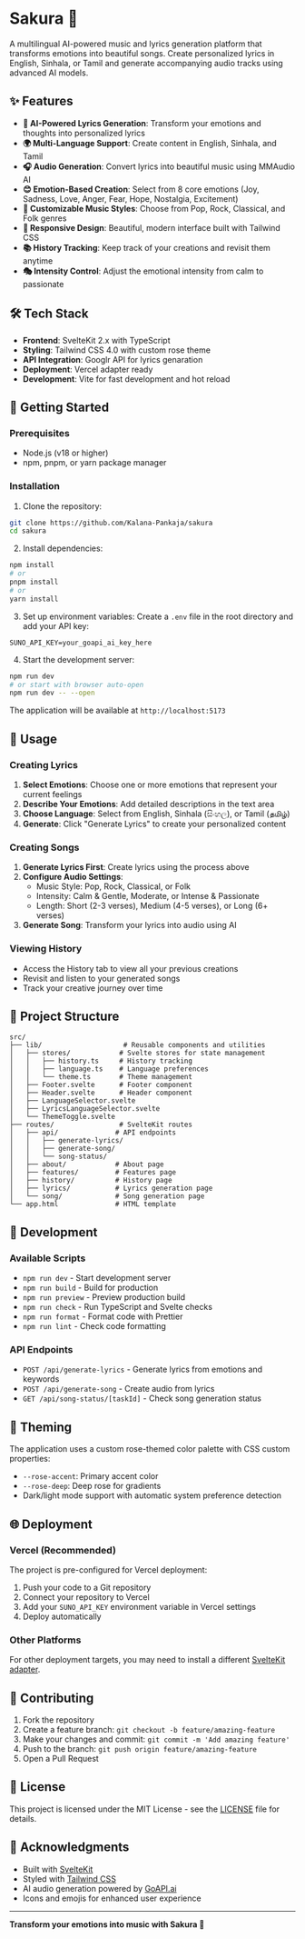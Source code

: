 # Sakura 🌸

A multilingual AI-powered music and lyrics generation platform that transforms emotions into beautiful songs. Create personalized lyrics in English, Sinhala, or Tamil and generate accompanying audio tracks using advanced AI models.

## ✨ Features

- **🎵 AI-Powered Lyrics Generation**: Transform your emotions and thoughts into personalized lyrics
- **🌍 Multi-Language Support**: Create content in English, Sinhala, and Tamil
- **🎧 Audio Generation**: Convert lyrics into beautiful music using MMAudio AI
- **😊 Emotion-Based Creation**: Select from 8 core emotions (Joy, Sadness, Love, Anger, Fear, Hope, Nostalgia, Excitement)
- **🎨 Customizable Music Styles**: Choose from Pop, Rock, Classical, and Folk genres
- **📱 Responsive Design**: Beautiful, modern interface built with Tailwind CSS
- **📚 History Tracking**: Keep track of your creations and revisit them anytime
- **🎭 Intensity Control**: Adjust the emotional intensity from calm to passionate

## 🛠️ Tech Stack

- **Frontend**: SvelteKit 2.x with TypeScript
- **Styling**: Tailwind CSS 4.0 with custom rose theme
- **API Integration**: Googlr API for lyrics genaration
- **Deployment**: Vercel adapter ready
- **Development**: Vite for fast development and hot reload

## 🚀 Getting Started

### Prerequisites

- Node.js (v18 or higher)
- npm, pnpm, or yarn package manager

### Installation

1. Clone the repository:
```bash
git clone https://github.com/Kalana-Pankaja/sakura
cd sakura
```

2. Install dependencies:
```bash
npm install
# or
pnpm install
# or
yarn install
```

3. Set up environment variables:
Create a `.env` file in the root directory and add your API key:
```env
SUNO_API_KEY=your_goapi_ai_key_here
```

4. Start the development server:
```bash
npm run dev
# or start with browser auto-open
npm run dev -- --open
```

The application will be available at `http://localhost:5173`

## 🎯 Usage

### Creating Lyrics

1. **Select Emotions**: Choose one or more emotions that represent your current feelings
2. **Describe Your Emotions**: Add detailed descriptions in the text area
3. **Choose Language**: Select from English, Sinhala (සිංහල), or Tamil (தமிழ்)
4. **Generate**: Click "Generate Lyrics" to create your personalized content

### Creating Songs

1. **Generate Lyrics First**: Create lyrics using the process above
2. **Configure Audio Settings**: 
   - Music Style: Pop, Rock, Classical, or Folk
   - Intensity: Calm & Gentle, Moderate, or Intense & Passionate
   - Length: Short (2-3 verses), Medium (4-5 verses), or Long (6+ verses)
3. **Generate Song**: Transform your lyrics into audio using AI

### Viewing History

- Access the History tab to view all your previous creations
- Revisit and listen to your generated songs
- Track your creative journey over time

## 📁 Project Structure

```
src/
├── lib/                    # Reusable components and utilities
│   ├── stores/            # Svelte stores for state management
│   │   ├── history.ts     # History tracking
│   │   ├── language.ts    # Language preferences
│   │   └── theme.ts       # Theme management
│   ├── Footer.svelte      # Footer component
│   ├── Header.svelte      # Header component
│   ├── LanguageSelector.svelte
│   ├── LyricsLanguageSelector.svelte
│   └── ThemeToggle.svelte
├── routes/                # SvelteKit routes
│   ├── api/              # API endpoints
│   │   ├── generate-lyrics/
│   │   ├── generate-song/
│   │   └── song-status/
│   ├── about/            # About page
│   ├── features/         # Features page
│   ├── history/          # History page
│   ├── lyrics/           # Lyrics generation page
│   └── song/             # Song generation page
└── app.html              # HTML template
```

## 🔧 Development

### Available Scripts

- `npm run dev` - Start development server
- `npm run build` - Build for production
- `npm run preview` - Preview production build
- `npm run check` - Run TypeScript and Svelte checks
- `npm run format` - Format code with Prettier
- `npm run lint` - Check code formatting

### API Endpoints

- `POST /api/generate-lyrics` - Generate lyrics from emotions and keywords
- `POST /api/generate-song` - Create audio from lyrics
- `GET /api/song-status/[taskId]` - Check song generation status

## 🎨 Theming

The application uses a custom rose-themed color palette with CSS custom properties:
- `--rose-accent`: Primary accent color
- `--rose-deep`: Deep rose for gradients
- Dark/light mode support with automatic system preference detection

## 🌐 Deployment

### Vercel (Recommended)

The project is pre-configured for Vercel deployment:

1. Push your code to a Git repository
2. Connect your repository to Vercel
3. Add your `SUNO_API_KEY` environment variable in Vercel settings
4. Deploy automatically

### Other Platforms

For other deployment targets, you may need to install a different [SvelteKit adapter](https://kit.svelte.dev/docs/adapters).

## 🤝 Contributing

1. Fork the repository
2. Create a feature branch: `git checkout -b feature/amazing-feature`
3. Make your changes and commit: `git commit -m 'Add amazing feature'`
4. Push to the branch: `git push origin feature/amazing-feature`
5. Open a Pull Request

## 📄 License

This project is licensed under the MIT License - see the [LICENSE](LICENSE) file for details.

## 🙏 Acknowledgments

- Built with [SvelteKit](https://kit.svelte.dev/)
- Styled with [Tailwind CSS](https://tailwindcss.com/)
- AI audio generation powered by [GoAPI.ai](https://goapi.ai/)
- Icons and emojis for enhanced user experience

---

**Transform your emotions into music with Sakura 🌸**
